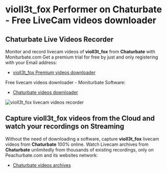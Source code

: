 # violl3t_fox Performer on Chaturbate - Free LiveCam videos downloader

## Chaturbate Live Videos Recorder

Monitor and record livecam videos of **violl3t_fox** from **Chaturbate** with Moniturbate.com
Get a premium trial for free by just and only registering with your Email address:
* [violl3t_fox Premium videos downloader](https://moniturbate.com/request-demo-licence-key.html)

Free livecam videos downloader - Moniturbate Software:
* [Chaturbate videos downloader](https://moniturbate.com/moniturbate-download-software.html)

![violl3t_fox livecam videos recorder](https://peachurnet.com/templates/moniturbate-software.png)


## Capture violl3t_fox videos from the Cloud and watch your recordings on Streaming

Without the need of downloading a software, capture **violl3t_fox** livecam videos from **Chaturbate** 100% online.
Watch Livecam archives from **Chaturbate** unlimitedly from thousands of existing recordings, only on Peachurbate.com and its websites network:
* [Chaturbate videos archives](https://peachurnet.com/)